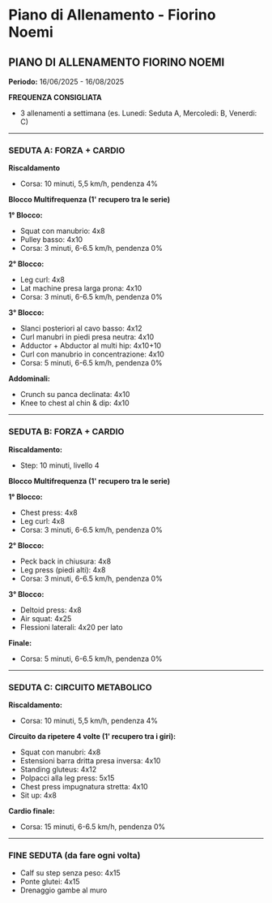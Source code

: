 
# Piano di Allenamento - Fiorino Noemi

## PIANO DI ALLENAMENTO FIORINO NOEMI

**Periodo:** 16/06/2025 - 16/08/2025

**FREQUENZA CONSIGLIATA**
- 3 allenamenti a settimana (es. Lunedi: Seduta A, Mercoledi: B, Venerdi: C)

---

### SEDUTA A: FORZA + CARDIO

**Riscaldamento**
- Corsa: 10 minuti, 5,5 km/h, pendenza 4%

**Blocco Multifrequenza (1' recupero tra le serie)**

**1° Blocco:**
- Squat con manubrio: 4x8
- Pulley basso: 4x10
- Corsa: 3 minuti, 6-6.5 km/h, pendenza 0%

**2° Blocco:**
- Leg curl: 4x8
- Lat machine presa larga prona: 4x10
- Corsa: 3 minuti, 6-6.5 km/h, pendenza 0%

**3° Blocco:**
- Slanci posteriori al cavo basso: 4x12
- Curl manubri in piedi presa neutra: 4x10
- Adductor + Abductor al multi hip: 4x10+10
- Curl con manubrio in concentrazione: 4x10
- Corsa: 5 minuti, 6-6.5 km/h, pendenza 0%

**Addominali:**
- Crunch su panca declinata: 4x10
- Knee to chest al chin & dip: 4x10

---

### SEDUTA B: FORZA + CARDIO

**Riscaldamento:**
- Step: 10 minuti, livello 4

**Blocco Multifrequenza (1' recupero tra le serie)**

**1° Blocco:**
- Chest press: 4x8
- Leg curl: 4x8
- Corsa: 3 minuti, 6-6.5 km/h, pendenza 0%

**2° Blocco:**
- Peck back in chiusura: 4x8
- Leg press (piedi alti): 4x8
- Corsa: 3 minuti, 6-6.5 km/h, pendenza 0%

**3° Blocco:**
- Deltoid press: 4x8
- Air squat: 4x25
- Flessioni laterali: 4x20 per lato

**Finale:**
- Corsa: 5 minuti, 6-6.5 km/h, pendenza 0%

---

### SEDUTA C: CIRCUITO METABOLICO

**Riscaldamento:**
- Corsa: 10 minuti, 5,5 km/h, pendenza 4%

**Circuito da ripetere 4 volte (1' recupero tra i giri):**
- Squat con manubri: 4x8
- Estensioni barra dritta presa inversa: 4x10
- Standing gluteus: 4x12
- Polpacci alla leg press: 5x15
- Chest press impugnatura stretta: 4x10
- Sit up: 4x8

**Cardio finale:**
- Corsa: 15 minuti, 6-6.5 km/h, pendenza 0%

---

### FINE SEDUTA (da fare ogni volta)

- Calf su step senza peso: 4x15
- Ponte glutei: 4x15
- Drenaggio gambe al muro